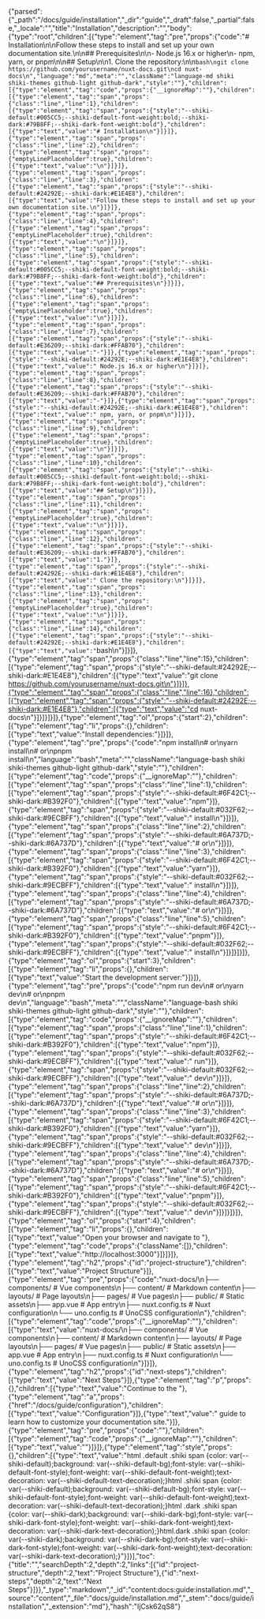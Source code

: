 {"parsed":{"_path":"/docs/guide/installation","_dir":"guide","_draft":false,"_partial":false,"_locale":"","title":"Installation","description":"","body":{"type":"root","children":[{"type":"element","tag":"pre","props":{"code":"# Installation\n\nFollow these steps to install and set up your own documentation site.\n\n## Prerequisites\n\n- Node.js 16.x or higher\n- npm, yarn, or pnpm\n\n## Setup\n\n1. Clone the repository:\n\n```bash\ngit clone https://github.com/yourusername/nuxt-docs.git\ncd nuxt-docs\n","language":"md","meta":"","className":"language-md shiki shiki-themes github-light github-dark","style":""},"children":[{"type":"element","tag":"code","props":{"__ignoreMap":""},"children":[{"type":"element","tag":"span","props":{"class":"line","line":1},"children":[{"type":"element","tag":"span","props":{"style":"--shiki-default:#005CC5;--shiki-default-font-weight:bold;--shiki-dark:#79B8FF;--shiki-dark-font-weight:bold"},"children":[{"type":"text","value":"# Installation\n"}]}]},{"type":"element","tag":"span","props":{"class":"line","line":2},"children":[{"type":"element","tag":"span","props":{"emptyLinePlaceholder":true},"children":[{"type":"text","value":"\n"}]}]},{"type":"element","tag":"span","props":{"class":"line","line":3},"children":[{"type":"element","tag":"span","props":{"style":"--shiki-default:#24292E;--shiki-dark:#E1E4E8"},"children":[{"type":"text","value":"Follow these steps to install and set up your own documentation site.\n"}]}]},{"type":"element","tag":"span","props":{"class":"line","line":4},"children":[{"type":"element","tag":"span","props":{"emptyLinePlaceholder":true},"children":[{"type":"text","value":"\n"}]}]},{"type":"element","tag":"span","props":{"class":"line","line":5},"children":[{"type":"element","tag":"span","props":{"style":"--shiki-default:#005CC5;--shiki-default-font-weight:bold;--shiki-dark:#79B8FF;--shiki-dark-font-weight:bold"},"children":[{"type":"text","value":"## Prerequisites\n"}]}]},{"type":"element","tag":"span","props":{"class":"line","line":6},"children":[{"type":"element","tag":"span","props":{"emptyLinePlaceholder":true},"children":[{"type":"text","value":"\n"}]}]},{"type":"element","tag":"span","props":{"class":"line","line":7},"children":[{"type":"element","tag":"span","props":{"style":"--shiki-default:#E36209;--shiki-dark:#FFAB70"},"children":[{"type":"text","value":"-"}]},{"type":"element","tag":"span","props":{"style":"--shiki-default:#24292E;--shiki-dark:#E1E4E8"},"children":[{"type":"text","value":" Node.js 16.x or higher\n"}]}]},{"type":"element","tag":"span","props":{"class":"line","line":8},"children":[{"type":"element","tag":"span","props":{"style":"--shiki-default:#E36209;--shiki-dark:#FFAB70"},"children":[{"type":"text","value":"-"}]},{"type":"element","tag":"span","props":{"style":"--shiki-default:#24292E;--shiki-dark:#E1E4E8"},"children":[{"type":"text","value":" npm, yarn, or pnpm\n"}]}]},{"type":"element","tag":"span","props":{"class":"line","line":9},"children":[{"type":"element","tag":"span","props":{"emptyLinePlaceholder":true},"children":[{"type":"text","value":"\n"}]}]},{"type":"element","tag":"span","props":{"class":"line","line":10},"children":[{"type":"element","tag":"span","props":{"style":"--shiki-default:#005CC5;--shiki-default-font-weight:bold;--shiki-dark:#79B8FF;--shiki-dark-font-weight:bold"},"children":[{"type":"text","value":"## Setup\n"}]}]},{"type":"element","tag":"span","props":{"class":"line","line":11},"children":[{"type":"element","tag":"span","props":{"emptyLinePlaceholder":true},"children":[{"type":"text","value":"\n"}]}]},{"type":"element","tag":"span","props":{"class":"line","line":12},"children":[{"type":"element","tag":"span","props":{"style":"--shiki-default:#E36209;--shiki-dark:#FFAB70"},"children":[{"type":"text","value":"1."}]},{"type":"element","tag":"span","props":{"style":"--shiki-default:#24292E;--shiki-dark:#E1E4E8"},"children":[{"type":"text","value":" Clone the repository:\n"}]}]},{"type":"element","tag":"span","props":{"class":"line","line":13},"children":[{"type":"element","tag":"span","props":{"emptyLinePlaceholder":true},"children":[{"type":"text","value":"\n"}]}]},{"type":"element","tag":"span","props":{"class":"line","line":14},"children":[{"type":"element","tag":"span","props":{"style":"--shiki-default:#24292E;--shiki-dark:#E1E4E8"},"children":[{"type":"text","value":"```bash\n"}]}]},{"type":"element","tag":"span","props":{"class":"line","line":15},"children":[{"type":"element","tag":"span","props":{"style":"--shiki-default:#24292E;--shiki-dark:#E1E4E8"},"children":[{"type":"text","value":"git clone https://github.com/yourusername/nuxt-docs.git\n"}]}]},{"type":"element","tag":"span","props":{"class":"line","line":16},"children":[{"type":"element","tag":"span","props":{"style":"--shiki-default:#24292E;--shiki-dark:#E1E4E8"},"children":[{"type":"text","value":"cd nuxt-docs\n"}]}]}]}]},{"type":"element","tag":"ol","props":{"start":2},"children":[{"type":"element","tag":"li","props":{},"children":[{"type":"text","value":"Install dependencies:"}]}]},{"type":"element","tag":"pre","props":{"code":"npm install\n# or\nyarn install\n# or\npnpm install\n","language":"bash","meta":"","className":"language-bash shiki shiki-themes github-light github-dark","style":""},"children":[{"type":"element","tag":"code","props":{"__ignoreMap":""},"children":[{"type":"element","tag":"span","props":{"class":"line","line":1},"children":[{"type":"element","tag":"span","props":{"style":"--shiki-default:#6F42C1;--shiki-dark:#B392F0"},"children":[{"type":"text","value":"npm"}]},{"type":"element","tag":"span","props":{"style":"--shiki-default:#032F62;--shiki-dark:#9ECBFF"},"children":[{"type":"text","value":" install\n"}]}]},{"type":"element","tag":"span","props":{"class":"line","line":2},"children":[{"type":"element","tag":"span","props":{"style":"--shiki-default:#6A737D;--shiki-dark:#6A737D"},"children":[{"type":"text","value":"# or\n"}]}]},{"type":"element","tag":"span","props":{"class":"line","line":3},"children":[{"type":"element","tag":"span","props":{"style":"--shiki-default:#6F42C1;--shiki-dark:#B392F0"},"children":[{"type":"text","value":"yarn"}]},{"type":"element","tag":"span","props":{"style":"--shiki-default:#032F62;--shiki-dark:#9ECBFF"},"children":[{"type":"text","value":" install\n"}]}]},{"type":"element","tag":"span","props":{"class":"line","line":4},"children":[{"type":"element","tag":"span","props":{"style":"--shiki-default:#6A737D;--shiki-dark:#6A737D"},"children":[{"type":"text","value":"# or\n"}]}]},{"type":"element","tag":"span","props":{"class":"line","line":5},"children":[{"type":"element","tag":"span","props":{"style":"--shiki-default:#6F42C1;--shiki-dark:#B392F0"},"children":[{"type":"text","value":"pnpm"}]},{"type":"element","tag":"span","props":{"style":"--shiki-default:#032F62;--shiki-dark:#9ECBFF"},"children":[{"type":"text","value":" install\n"}]}]}]}]},{"type":"element","tag":"ol","props":{"start":3},"children":[{"type":"element","tag":"li","props":{},"children":[{"type":"text","value":"Start the development server:"}]}]},{"type":"element","tag":"pre","props":{"code":"npm run dev\n# or\nyarn dev\n# or\npnpm dev\n","language":"bash","meta":"","className":"language-bash shiki shiki-themes github-light github-dark","style":""},"children":[{"type":"element","tag":"code","props":{"__ignoreMap":""},"children":[{"type":"element","tag":"span","props":{"class":"line","line":1},"children":[{"type":"element","tag":"span","props":{"style":"--shiki-default:#6F42C1;--shiki-dark:#B392F0"},"children":[{"type":"text","value":"npm"}]},{"type":"element","tag":"span","props":{"style":"--shiki-default:#032F62;--shiki-dark:#9ECBFF"},"children":[{"type":"text","value":" run"}]},{"type":"element","tag":"span","props":{"style":"--shiki-default:#032F62;--shiki-dark:#9ECBFF"},"children":[{"type":"text","value":" dev\n"}]}]},{"type":"element","tag":"span","props":{"class":"line","line":2},"children":[{"type":"element","tag":"span","props":{"style":"--shiki-default:#6A737D;--shiki-dark:#6A737D"},"children":[{"type":"text","value":"# or\n"}]}]},{"type":"element","tag":"span","props":{"class":"line","line":3},"children":[{"type":"element","tag":"span","props":{"style":"--shiki-default:#6F42C1;--shiki-dark:#B392F0"},"children":[{"type":"text","value":"yarn"}]},{"type":"element","tag":"span","props":{"style":"--shiki-default:#032F62;--shiki-dark:#9ECBFF"},"children":[{"type":"text","value":" dev\n"}]}]},{"type":"element","tag":"span","props":{"class":"line","line":4},"children":[{"type":"element","tag":"span","props":{"style":"--shiki-default:#6A737D;--shiki-dark:#6A737D"},"children":[{"type":"text","value":"# or\n"}]}]},{"type":"element","tag":"span","props":{"class":"line","line":5},"children":[{"type":"element","tag":"span","props":{"style":"--shiki-default:#6F42C1;--shiki-dark:#B392F0"},"children":[{"type":"text","value":"pnpm"}]},{"type":"element","tag":"span","props":{"style":"--shiki-default:#032F62;--shiki-dark:#9ECBFF"},"children":[{"type":"text","value":" dev\n"}]}]}]}]},{"type":"element","tag":"ol","props":{"start":4},"children":[{"type":"element","tag":"li","props":{},"children":[{"type":"text","value":"Open your browser and navigate to "},{"type":"element","tag":"code","props":{"className":[]},"children":[{"type":"text","value":"http://localhost:3000"}]}]}]},{"type":"element","tag":"h2","props":{"id":"project-structure"},"children":[{"type":"text","value":"Project Structure"}]},{"type":"element","tag":"pre","props":{"code":"nuxt-docs/\n├── components/       # Vue components\n├── content/          # Markdown content\n├── layouts/          # Page layouts\n├── pages/            # Vue pages\n├── public/           # Static assets\n├── app.vue           # App entry\n├── nuxt.config.ts    # Nuxt configuration\n└── uno.config.ts     # UnoCSS configuration\n"},"children":[{"type":"element","tag":"code","props":{"__ignoreMap":""},"children":[{"type":"text","value":"nuxt-docs/\n├── components/       # Vue components\n├── content/          # Markdown content\n├── layouts/          # Page layouts\n├── pages/            # Vue pages\n├── public/           # Static assets\n├── app.vue           # App entry\n├── nuxt.config.ts    # Nuxt configuration\n└── uno.config.ts     # UnoCSS configuration\n"}]}]},{"type":"element","tag":"h2","props":{"id":"next-steps"},"children":[{"type":"text","value":"Next Steps"}]},{"type":"element","tag":"p","props":{},"children":[{"type":"text","value":"Continue to the "},{"type":"element","tag":"a","props":{"href":"/docs/guide/configuration"},"children":[{"type":"text","value":"Configuration"}]},{"type":"text","value":" guide to learn how to customize your documentation site."}]},{"type":"element","tag":"pre","props":{"code":""},"children":[{"type":"element","tag":"code","props":{"__ignoreMap":""},"children":[{"type":"text","value":""}]}]},{"type":"element","tag":"style","props":{},"children":[{"type":"text","value":"html .default .shiki span {color: var(--shiki-default);background: var(--shiki-default-bg);font-style: var(--shiki-default-font-style);font-weight: var(--shiki-default-font-weight);text-decoration: var(--shiki-default-text-decoration);}html .shiki span {color: var(--shiki-default);background: var(--shiki-default-bg);font-style: var(--shiki-default-font-style);font-weight: var(--shiki-default-font-weight);text-decoration: var(--shiki-default-text-decoration);}html .dark .shiki span {color: var(--shiki-dark);background: var(--shiki-dark-bg);font-style: var(--shiki-dark-font-style);font-weight: var(--shiki-dark-font-weight);text-decoration: var(--shiki-dark-text-decoration);}html.dark .shiki span {color: var(--shiki-dark);background: var(--shiki-dark-bg);font-style: var(--shiki-dark-font-style);font-weight: var(--shiki-dark-font-weight);text-decoration: var(--shiki-dark-text-decoration);}"}]}],"toc":{"title":"","searchDepth":2,"depth":2,"links":[{"id":"project-structure","depth":2,"text":"Project Structure"},{"id":"next-steps","depth":2,"text":"Next Steps"}]}},"_type":"markdown","_id":"content:docs:guide:installation.md","_source":"content","_file":"docs/guide/installation.md","_stem":"docs/guide/installation","_extension":"md"},"hash":"IjCsk62qS8"}